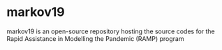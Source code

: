 # markov19
markov19 is an open-source repository hosting the source codes for the Rapid Assistance in Modelling the Pandemic (RAMP) program
